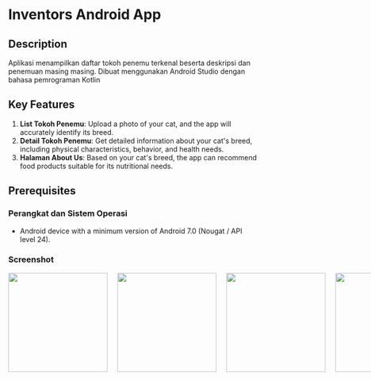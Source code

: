 # Inventors Android App

## Description

Aplikasi menampilkan daftar tokoh penemu terkenal beserta deskripsi dan penemuan masing masing. Dibuat menggunakan Android Studio dengan bahasa pemrograman Kotlin

## Key Features

1. **List Tokoh Penemu**: Upload a photo of your cat, and the app will accurately identify its breed.
2. **Detail Tokoh Penemu**: Get detailed information about your cat's breed, including physical characteristics, behavior, and health needs.
3. **Halaman About Us**: Based on your cat's breed, the app can recommend food products suitable for its nutritional needs.

## Prerequisites

### Perangkat dan Sistem Operasi
- Android device with a minimum version of Android 7.0 (Nougat / API level 24). 

### Screenshot

<div style="display: flex; justify-content: space-between;">
  <img src="https://media.discordapp.net/attachments/1120681266002526302/1120681858821259314/Home.png?width=323&height=701" width="200" style="margin-right: 20px;"/>
  <img src="https://media.discordapp.net/attachments/1120681266002526302/1120681859471396874/Desc_1.png?width=323&height=701" width="200" style="margin-right: 20px;"/>
  <img src="https://media.discordapp.net/attachments/1120681266002526302/1120681858376683640/Desc_2.png?width=323&height=701" width="200" style="margin-right: 20px;"/>
  <img src="https://media.discordapp.net/attachments/1120681266002526302/1120681859144233081/Profile.png?width=323&height=701" width="200" style="margin-right: 20px;"/>
</div>




